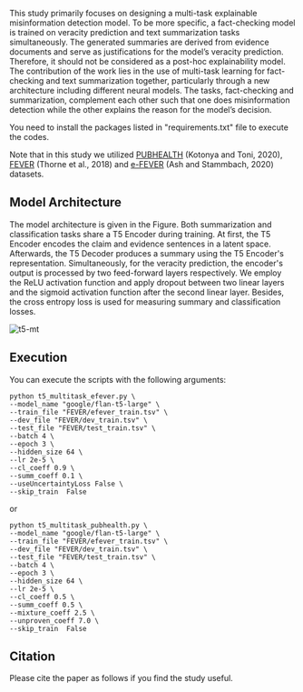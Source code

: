 This study primarily focuses on designing a multi-task explainable misinformation detection model. To be more specific, a fact-checking model is trained on veracity prediction and text summarization tasks simultaneously. The generated summaries are derived from evidence documents and serve as justifications for the model’s veracity prediction. Therefore, it should not be considered as a post-hoc explainability model. The contribution of the work lies in the use of multi-task learning for fact-checking and text summarization together, particularly through a new architecture including different neural models. The tasks, fact-checking and summarization, complement each other such that one does misinformation detection while the other explains the reason for the model’s decision. 

You need to install the packages listed in "requirements.txt" file to execute the codes.  

Note that in this study we utilized [PUBHEALTH](https://github.com/neemakot/Health-Fact-Checking) (Kotonya and Toni, 2020), [FEVER](https://fever.ai/resources.html) (Thorne et al., 2018) and [e-FEVER](https://truthandtrustonline.com/wp-content/uploads/2020/10/TTO04.pdf) (Ash and Stammbach, 2020) datasets.

## Model Architecture

The model architecture is given in the Figure. Both summarization and classification tasks share a T5 Encoder during training. At first, the T5 Encoder encodes the claim and evidence sentences in a latent space. Afterwards, the T5 Decoder produces a summary using the T5 Encoder's representation. Simultaneously, for the veracity prediction, the encoder's output is processed by two feed-forward layers respectively. We employ the ReLU activation function and apply dropout between two linear layers and the sigmoid activation function after the second linear layer. Besides, the cross entropy loss is used for measuring summary and classification losses.

![t5-mt](https://github.com/firatcekinel/Multi-task-Fact-checking/assets/88368345/5a52174b-813d-4a2b-ba64-a7ff6de216e0)

## Execution

You can execute the scripts with the following arguments:

```
python t5_multitask_efever.py \
--model_name "google/flan-t5-large" \
--train_file "FEVER/efever_train.tsv" \
--dev_file "FEVER/dev_train.tsv" \
--test_file "FEVER/test_train.tsv" \
--batch 4 \ 
--epoch 3 \ 
--hidden_size 64 \
--lr 2e-5 \
--cl_coeff 0.9 \
--summ_coeff 0.1 \
--useUncertaintyLoss False \
--skip_train  False
```

or 

```
python t5_multitask_pubhealth.py \
--model_name "google/flan-t5-large" \
--train_file "FEVER/efever_train.tsv" \
--dev_file "FEVER/dev_train.tsv" \
--test_file "FEVER/test_train.tsv" \
--batch 4 \ 
--epoch 3 \ 
--hidden_size 64 \
--lr 2e-5 \
--cl_coeff 0.5 \
--summ_coeff 0.5 \
--mixture_coeff 2.5 \
--unproven_coeff 7.0 \
--skip_train  False
```

## Citation
Please cite the paper as follows if you find the study useful.